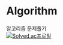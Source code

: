# Algorithm
알고리즘 문제풀기  
[![Solved.ac프로필](http://mazassumnida.wtf/api/v2/generate_badge?boj=leeda51925)](https://solved.ac/leeda51925) 
